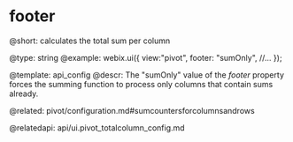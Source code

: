 footer
=============

@short:
	calculates the total sum per column

@type: string
@example:
webix.ui({
    view:"pivot",
    footer: "sumOnly",
    //...
});

@template:	api_config
@descr:
The "sumOnly" value of the *footer* property forces the summing function to process only columns that contain sums already.

@related:
pivot/configuration.md#sumcountersforcolumnsandrows

@relatedapi:
api/ui.pivot_totalcolumn_config.md